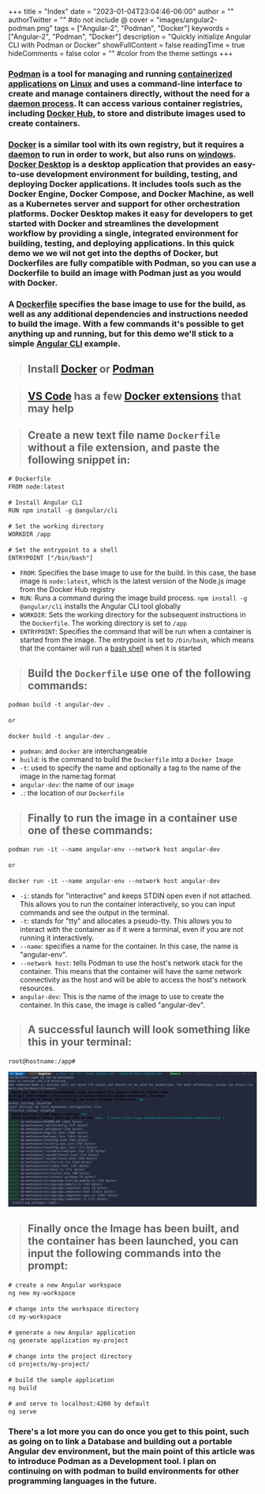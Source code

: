 +++
title = "Index"
date = "2023-01-04T23:04:46-06:00"
author = ""
authorTwitter = "" #do not include @
cover = "images/angular2-podman.png"
tags = ["Angular-2", "Podman", "Docker"]
keywords = ["Angular-2", "Podman", "Docker"]
description = "Quickly initialize Angular CLI with Podman or Docker"
showFullContent = false
readingTime = true
hideComments = false
color = "" #color from the theme settings
+++

### [Podman](https://podman.io/) is a tool for managing and running [containerized applications](https://www.ibm.com/topics/containerization) on [Linux](https://en.wikipedia.org/wiki/Linux) and uses a command-line interface to create and manage containers directly, without the need for a [daemon process](https://en.wikipedia.org/wiki/Daemon_(computing)). It can access various container registries, including [Docker Hub](https://hub.docker.com/), to store and distribute images used to create containers.
### [Docker](https://www.docker.com/) is a similar tool with its own registry, but it requires a [daemon](https://docs.docker.com/engine/reference/commandline/dockerd/) to run in order to work, but also runs on [windows](https://docs.docker.com/desktop/install/windows-install/). [Docker Desktop](https://www.docker.com/products/docker-desktop/) is a desktop application that provides an easy-to-use development environment for building, testing, and deploying Docker applications. It includes tools such as the Docker Engine, Docker Compose, and Docker Machine, as well as a Kubernetes server and support for other orchestration platforms. Docker Desktop makes it easy for developers to get started with Docker and streamlines the development workflow by providing a single, integrated environment for building, testing, and deploying applications. In this quick demo we we wil not get into the depths of Docker, but **Dockerfiles are fully compatible with Podman**, so you can use a Dockerfile to build an image with Podman just as you would with Docker.
### A [Dockerfile](https://docs.docker.com/engine/reference/builder/) specifies the base image to use for the build, as well as any additional dependencies and instructions needed to build the image. With a few commands it's possible to get anything up and running, but for this demo we'll stick to a simple [Angular CLI](https://angular.io/cli) example.

> ## Install [Docker](https://www.docker.com/) or [Podman](https://podman.io/)

> ## [VS Code](https://code.visualstudio.com/) has a few [Docker extensions](https://marketplace.visualstudio.com/search?term=docker&target=VSCode&category=All%20categories&sortBy=Relevance) that may help

> ## Create a new text file name `Dockerfile` without a file extension, and paste the following snippet in:  
```
# Dockerfile
FROM node:latest

# Install Angular CLI
RUN npm install -g @angular/cli

# Set the working directory
WORKDIR /app

# Set the entrypoint to a shell
ENTRYPOINT ["/bin/bash"]
```
* `FROM`: Specifies the base image to use for the build. In this case, the base image is `node:latest`, which is the latest version of the Node.js image from the Docker Hub registry
* `RUN`: Runs a command during the image build process. `npm install -g @angular/cli` installs the Angular CLI tool globally
* `WORKDIR`: Sets the working directory for the subsequent instructions in the `Dockerfile`. The working directory is set to `/app`
* `ENTRYPOINT`: Specifies the command that will be run when a container is started from the image. The entrypoint is set to `/bin/bash`, which means that the container will run a [bash shell](https://www.gnu.org/software/bash/) when it is started

> ## Build the `Dockerfile` use one of the following commands:  
```
podman build -t angular-dev .

or

docker build -t angular-dev .
```
* `podman`: and `docker` are interchangeable
* `build`: is the command to build the `Dockerfile` into a `Docker Image`
* `-t`: used to specify the name and optionally a tag to the name of the image in the name:tag format
* `angular-dev`: the name of our `image`
* `.`: the location of our `Dockerfile`  

> ## Finally to run the image in a container use one of these commands:  
```
podman run -it --name angular-env --network host angular-dev

or

docker run -it --name angular-env --network host angular-dev
```

* `-i`: stands for "interactive" and keeps STDIN open even if not attached. This allows you to run the container interactively, so you can input commands and see the output in the terminal.
* `-t`: stands for "tty" and allocates a pseudo-tty. This allows you to interact with the container as if it were a terminal, even if you are not running it interactively.
* `--name`: specifies a name for the container. In this case, the name is "angular-env".
* `--network host`: tells Podman to use the host's network stack for the container. This means that the container will have the same network connectivity as the host and will be able to access the host's network resources.
* `angular-dev`: This is the name of the image to use to create the container. In this case, the image is called "angular-dev".

> ## A successful launch will look something like this in your terminal:
```
root@hostname:/app#
```

![Podman Run Command Output](images/podman-run.png)

> ## Finally once the Image has been built, and the container has been launched, you can input the following commands into the prompt:
```
# create a new Angular workspace
ng new my-workspace

# change into the workspace directory
cd my-workspace

# generate a new Angular application
ng generate application my-project

# change into the project directory
cd projects/my-project/

# build the sample application
ng build

# and serve to localhost:4200 by default
ng serve
```

### There's a lot more you can do once you get to this point, such as going on to link a Database and building out a portable Angular dev environment, but the main point of this article was to introduce Podman as a Development tool. I plan on continuing on with podman to build environments for other programming languages in the future.